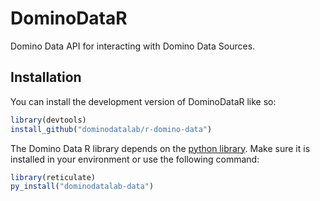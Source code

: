 
<!-- README.md is generated from README.Rmd. Please edit that file -->

# DominoDataR

<!-- badges: start -->
<!-- badges: end -->

Domino Data API for interacting with Domino Data Sources.

## Installation

You can install the development version of DominoDataR like so:

``` r
library(devtools)
install_github("dominodatalab/r-domino-data")
```

The Domino Data R library depends on the [python
library](https://pypi.org/project/dominodatalab-data/). Make sure it is
installed in your environment or use the following command:

``` r
library(reticulate)
py_install("dominodatalab-data")
```
